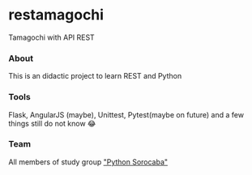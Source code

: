 # restamagochi
Tamagochi with API REST

### About
This is an didactic project to learn REST and Python

### Tools
Flask, AngularJS (maybe), Unittest, Pytest(maybe on future) and a few things still do not know :joy:

### Team
All members of study group ["Python Sorocaba"](https://groups.google.com/forum/#!forum/python-sorocaba)
